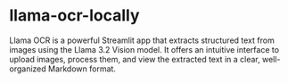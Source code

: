 # llama-ocr-locally
Llama OCR is a powerful Streamlit app that extracts structured text from images using the Llama 3.2 Vision model. It offers an intuitive interface to upload images, process them, and view the extracted text in a clear, well-organized Markdown format.
